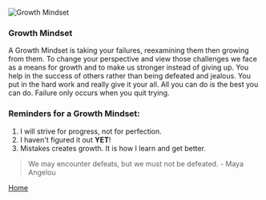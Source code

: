 ![Growth Mindset](https://user-images.githubusercontent.com/87684144/126423366-5d2965fe-6264-4053-9f87-60374498f90f.png)

### Growth Mindset

A Growth Mindset is taking your failures, reexamining them then growing from them. To change your perspective and view those challenges we face as a means for growth and to make us stronger instead of giving up. You help in the success of others rather than being defeated and jealous. You put in the hard work and really give it your all. All you can do is the best you can do. Failure only occurs when you quit trying.

### Reminders for a Growth Mindset:

1. I will strive for progress, not for perfection.
2. I haven't figured it out **YET**! 
3. Mistakes creates growth. It is how I learn and get better.

> We may encounter defeats, but we must not be defeated. - Maya Angelou

[Home](https://cquinn21.github.io/.github.io-reading-notes/index)
